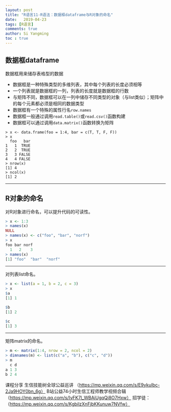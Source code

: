 ```yaml
---
layout: post
title: "R语言11-R语法：数据框dataframe与R对象的命名"
date:   2019-04-23
tags: [R语言]
comments: true
author: Si Yangming
toc : true
---
```


## 数据框dataframe

数据框用来储存表格型的数据
* 数据框是一种特殊类型的多维列表，其中每个列表的长度必须相等
* 一个列表就是数据框的一列，列表的长度就是数据框的行数
* 与矩阵不同，数据框可以在一列中储存不同类型的对象（与list类似）；矩阵中的每个元素都必须是相同的数据类型
* 数据框有一个特殊的属性行名`row.names`
* 数据框一般通过调用`read.table()`或`read.csv()`函数构建
* 数据框可以通过调用`data.matrix()`函数转换为矩阵

```source-r
> x <- data.frame(foo = 1:4, bar = c(T, T, F, F)) 
> x
  foo   bar
1   1  TRUE
2   2  TRUE
3   3 FALSE
4   4 FALSE
> nrow(x)
[1] 4
> ncol(x)
[1] 2
```
* * *
## R对象的命名
对R对象进行命名，可以提升代码的可读性。
```r
> x <- 1:3
> names(x)
NULL
> names(x) <- c("foo", "bar", "norf") 
> x
foo bar norf 
  1   2    3
> names(x)
[1] "foo"  "bar"  "norf"
```
* * *
对列表list命名。
```r
> x <- list(a = 1, b = 2, c = 3) 
> x
$a
[1] 1

$b 
[1] 2

$c 
[1] 3
```
* * *
矩阵matrix的命名。
```r
> m <- matrix(1:4, nrow = 2, ncol = 2)
> dimnames(m) <- list(c("a", "b"), c("c", "d")) 
> m
  c d 
a 1 3 
b 2 4
```

课程分享
生信技能树全球公益巡讲
（https://mp.weixin.qq.com/s/E9ykuIbc-2Ja9HOY0bn_6g）
B站公益74小时生信工程师教学视频合辑
（https://mp.weixin.qq.com/s/IyFK7l_WBAiUgqQi8O7Hxw）
招学徒：
（https://mp.weixin.qq.com/s/KgbilzXnFjbKKunuw7NVfw）
